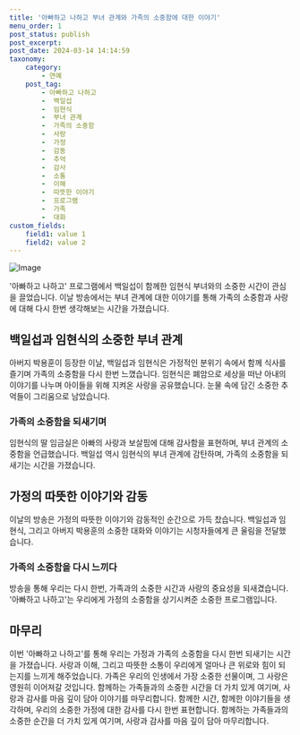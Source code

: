 ```yaml
---
title: '아빠하고 나하고 부녀 관계와 가족의 소중함에 대한 이야기'
menu_order: 1
post_status: publish
post_excerpt: 
post_date: 2024-03-14 14:14:59
taxonomy:
    category:
        - 연예
    post_tag:
        - 아빠하고 나하고
        -  백일섭
        -  임현식
        -  부녀 관계
        -  가족의 소중함
        -  사랑
        -  가정
        -  감동
        -  추억
        -  감사
        -  소통
        -  이해
        -  따뜻한 이야기
        -  프로그램
        -  가족
        -  대화
custom_fields:
    field1: value 1
    field2: value 2
---
```


![Image](https://ssl.pstatic.net/mimgnews/image/382/2024/03/14/0001112470_001_20240314092401417.jpg?type=w540)

'아빠하고 나하고' 프로그램에서 백일섭이 함께한 임현식 부녀와의 소중한 시간이 관심을 끌었습니다. 이날 방송에서는 부녀 관계에 대한 이야기를 통해 가족의 소중함과 사랑에 대해 다시 한번 생각해보는 시간을 가졌습니다. 
## 백일섭과 임현식의 소중한 부녀 관계
아버지 박용훈이 등장한 이날, 백일섭과 임현식은 가정적인 분위기 속에서 함께 식사를 즐기며 가족의 소중함을 다시 한번 느꼈습니다. 임현식은 폐암으로 세상을 떠난 아내의 이야기를 나누며 아이들을 위해 지켜온 사랑을 공유했습니다. 눈물 속에 담긴 소중한 추억들이 그리움으로 남았습니다.
### 가족의 소중함을 되새기며
임현식의 딸 임금실은 아빠의 사랑과 보살핌에 대해 감사함을 표현하며, 부녀 관계의 소중함을 언급했습니다. 백일섭 역시 임현식의 부녀 관계에 감탄하며, 가족의 소중함을 되새기는 시간을 가졌습니다. 
## 가정의 따뜻한 이야기와 감동
이날의 방송은 가정의 따뜻한 이야기와 감동적인 순간으로 가득 찼습니다. 백일섭과 임현식, 그리고 아버지 박용훈의 소중한 대화와 이야기는 시청자들에게 큰 울림을 전달했습니다. 
### 가족의 소중함을 다시 느끼다
방송을 통해 우리는 다시 한번, 가족과의 소중한 시간과 사랑의 중요성을 되새겼습니다. '아빠하고 나하고'는 우리에게 가정의 소중함을 상기시켜준 소중한 프로그램입니다.
## 마무리
이번 '아빠하고 나하고'를 통해 우리는 가정과 가족의 소중함을 다시 한번 되새기는 시간을 가졌습니다. 사랑과 이해, 그리고 따뜻한 소통이 우리에게 얼마나 큰 위로와 힘이 되는지를 느끼게 해주었습니다. 가족은 우리의 인생에서 가장 소중한 선물이며, 그 사랑은 영원히 이어져갈 것입니다. 함께하는 가족들과의 소중한 시간을 더 가치 있게 여기며, 사랑과 감사를 마음 깊이 담아 이야기를 마무리합니다. 함께한 시간, 함께한 이야기들을 생각하며, 우리의 소중한 가정에 대한 감사를 다시 한번 표현합니다. 함께하는 가족들과의 소중한 순간을 더 가치 있게 여기며, 사랑과 감사를 마음 깊이 담아 마무리합니다.
